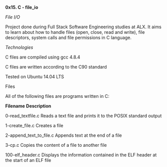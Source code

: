 **0x15. C - file_io**

*File I/O*

Project done during Full Stack Software Engineering studies at ALX. It aims to learn about how to handle files (open, close, read and write), file descriptors, system calls and file permissions in C language.



*Technologies*

C files are compiled using gcc 4.8.4

C files are written according to the C90 standard

Tested on Ubuntu 14.04 LTS

Files

All of the following files are programs written in C:



**Filename**	**Description**

0-read_textfile.c	Reads a text file and prints it to the POSIX standard output

1-create_file.c		Creates a file

2-append_text_to_file.c		Appends text at the end of a file

3-cp.c		Copies the content of a file to another file

100-elf_header.c	Displays the information contained in the ELF header at the start of an ELF file
